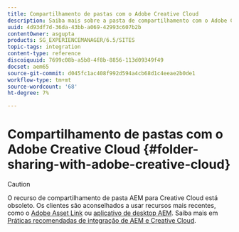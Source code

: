 ```yaml
---
title: Compartilhamento de pastas com o Adobe Creative Cloud
description: Saiba mais sobre a pasta de compartilhamento com o Adobe Creative Cloud
uuid: 4d93df7d-36da-43bb-a069-42993c607b2b
contentOwner: asgupta
products: SG_EXPERIENCEMANAGER/6.5/SITES
topic-tags: integration
content-type: reference
discoiquuid: 7699c08b-a5b8-4f8b-8856-113d09349f49
docset: aem65
source-git-commit: d045fc1ac408f992d594a4cb68d1c4eeae2b0de1
workflow-type: tm+mt
source-wordcount: '68'
ht-degree: 7%

---
```



# Compartilhamento de pastas com o Adobe Creative Cloud {#folder-sharing-with-adobe-creative-cloud}

>[!CAUTION]
>
>O recurso de compartilhamento de pasta AEM para Creative Cloud está obsoleto. Os clientes são aconselhados a usar recursos mais recentes, como o [Adobe Asset Link](https://helpx.adobe.com/br/enterprise/using/adobe-asset-link.html) ou [aplicativo de desktop AEM](https://experienceleague.adobe.com/docs/experience-manager-desktop-app/using/using.html?lang=en). Saiba mais em [Práticas recomendadas de integração de AEM e Creative Cloud](/help/assets/aem-cc-integration-best-practices.md).

<!-- TBD: This article is removed from TOC and is not published. The functionality does not exist.

Adobe Experience Manager (AEM) Assets lets you share folders containing assets with Adobe Creative Cloud users. For details on how to configure Adobe Marketing Cloud to let you share assets with Adobe Creative Cloud, see [Configuring Assets-Creative Cloud integration](/help/sites-administering/configure-assets-cc-integration.md).

1. In the Assets console, select a folder to share with Creative Cloud.

   ![chlimage_1-139](assets/chlimage_1-139.png)

1. From the toolbar, click **Share**.

   ![chlimage_1-140](assets/chlimage_1-140.png)

1. From the list, select the **Adobe Creative Cloud** option.

   ![chlimage_1-141](assets/chlimage_1-141.png)

1. In the **Creative Cloud Sharing** page, add the user to share the folder with and then click **Save**.

   ![chlimage_1-142](assets/chlimage_1-142.png)

1. Click **Ok** to close the confirmation message.
1. Log on to Creative Cloud with the credentials of the user you shared the folder with. The shared folder is available in Creative Cloud.
-->
